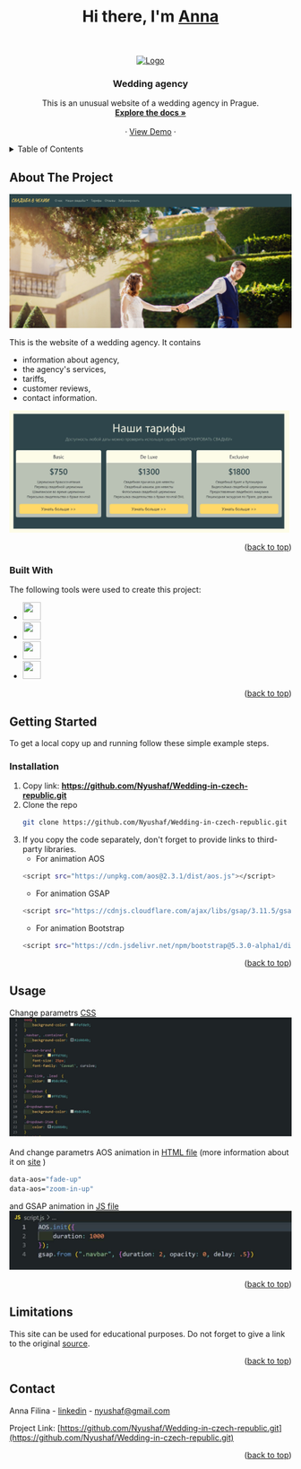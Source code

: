 <a name="readme-top"></a>
<div>
  <h1 align="center">Hi there, I'm <a href="https://www.instagram.com/prostofil_ka/" target="_blank">Anna</a></h1>
</div>
<br />
<!-- PROJECT LOGO -->
<br />
<div align="center">
  <a href="https://github.com/Nyushaf/Wedding-in-czech-republic.git">
    <img src="https://media.giphy.com/media/h85sDYSl23vvoI3SiB/giphy.gif" alt="Logo" width="200" height="200">
  </a>

  <h3 align="center">Wedding agency</h3>

  <p align="center">
    This is an unusual website of a wedding agency in Prague. 
       <br />
    <a href="https://github.com/Nyushaf/Wedding-in-czech-republic"><strong>Explore the docs »</strong></a>
    <br />
    <br />
    ·
    <a href="https://wedding-in-czech-republic.netlify.app">View Demo</a>
    ·
  </p>
  <a name="readme-top"></a>
</div>



<!-- TABLE OF CONTENTS -->
<details>
  <summary>Table of Contents</summary>
  <ol>
    <li>
      <a href="#about-the-project">About The Project</a>
      <ul>
        <li><a href="#built-with">Built With</a></li>
      </ul>
    </li>
    <li>
      <a href="#getting-started">Getting Started</a>
      <ul>
        <li><a href="#installation">Installation</a></li>
      </ul>
    </li>
    <li><a href="#usage">Usage</a></li>
    <li><a href="#limitations">Limitations</a></li>
    <li><a href="#contact">Contact</a></li>
  </ol>
</details>

<!-- ABOUT THE PROJECT -->
## About The Project

<img src="image/wedding.jpg" alt="screen">

This is the website of a wedding agency. It contains 
* information about agency,
* the agency's services,
* tariffs,
* customer reviews,
* contact information.

<img width="500px" src="image/price.jpg" alt="screen"> 

<p align="right">(<a href="#readme-top">back to top</a>)</p>

### Built With

The following tools were used to create this project:

* <img height="32" width="32" src="https://cdn.simpleicons.org/html5" />
* <img height="32" width="32" src="https://cdn.simpleicons.org/css3" />
* <img height="32" width="32" src="https://cdn.simpleicons.org/greensock" />
* <img height="32" width="32" src="https://cdn.simpleicons.org/bootstrap" />

<p align="right">(<a href="#readme-top">back to top</a>)</p>

<!-- GETTING STARTED -->
## Getting Started

To get a local copy up and running follow these simple example steps.

### Installation

1. Copy link: <strong>https://github.com/Nyushaf/Wedding-in-czech-republic.git</strong>
2. Clone the repo 
   ```sh
   git clone https://github.com/Nyushaf/Wedding-in-czech-republic.git
   ```
3. If you copy the code separately, don't forget to provide links to third-party libraries.
   * For animation AOS
   ```sh
   <script src="https://unpkg.com/aos@2.3.1/dist/aos.js"></script>
   ```
   * For animation GSAP
   ```sh
   <script src="https://cdnjs.cloudflare.com/ajax/libs/gsap/3.11.5/gsap.min.js"></script>
   ```
   * For animation Bootstrap
   ```sh
   <script src="https://cdn.jsdelivr.net/npm/bootstrap@5.3.0-alpha1/dist/js/bootstrap.bundle.min.js" integrity="sha384-w76AqPfDkMBDXo30jS1Sgez6pr3x5MlQ1ZAGC+nuZB+EYdgRZgiwxhTBTkF7CXvN" crossorigin="anonymous"></script>
   ```

<p align="right">(<a href="#readme-top">back to top</a>)</p>



<!-- USAGE EXAMPLES -->
## Usage

Change parametrs [CSS](https://github.com/Nyushaf/Wedding-in-czech-republic/blob/7338a315b48d5dbd1f1001c2eefb75e824219b33/style.css#L1-L48)
   <img src="image/css.jpg" alt="screen">
<br />
<br />
And change parametrs AOS animation in [HTML file](https://github.com/Nyushaf/Wedding-in-czech-republic/blob/7338a315b48d5dbd1f1001c2eefb75e824219b33/index.html#L86) (more information about it on [site](https://active-vision.ru/blog/animatsiya-pri-prokrutke/) )
   ```sh
   data-aos="fade-up"
   data-aos="zoom-in-up"
   ```
and GSAP animation in [JS file](https://github.com/Nyushaf/Wedding-in-czech-republic/blob/7338a315b48d5dbd1f1001c2eefb75e824219b33/script.js#L4)
<img src="image/gsap.jpg" alt="screen">
   <br />
   
<p align="right">(<a href="#readme-top">back to top</a>)</p>

<!-- LIMITATIONS -->
## Limitations

This site can be used for educational purposes. Do not forget to give a link to the original [source](http://www.luxesvadba.ru/).

<p align="right">(<a href="#readme-top">back to top</a>)</p>

<!-- CONTACT -->
## Contact

Anna Filina - [linkedin](https://www.linkedin.com/in/anyuta-filina-40a131265/) - nyushaf@gmail.com

Project Link: [https://github.com/Nyushaf/Wedding-in-czech-republic.git](https://github.com/Nyushaf/Wedding-in-czech-republic.git)

<p align="right">(<a href="#readme-top">back to top</a>)</p>
